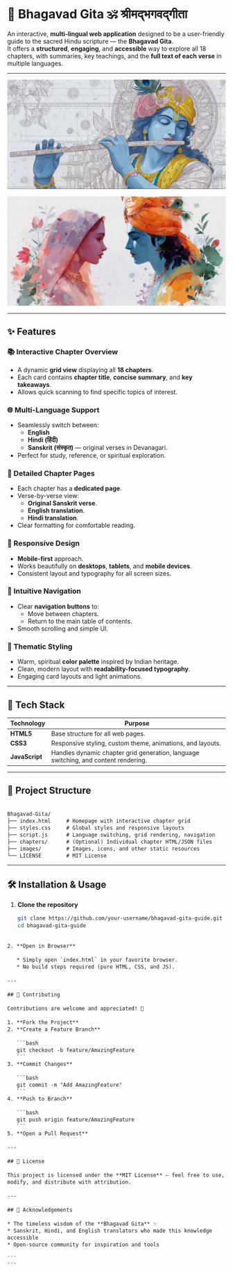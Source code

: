 # 📖 Bhagavad Gita 🕉️ श्रीमद्भगवद्गीता
An interactive, **multi-lingual web application** designed to be a user-friendly guide to the sacred Hindu scripture — the **Bhagavad Gita**.\
It offers a **structured**, **engaging**, and **accessible** way to explore all 18 chapters, with summaries, key teachings, and the **full text of each verse** in multiple languages.

---
![Bhagavad Gita Cover](images/profile1.jpg)

![Krishna and Radha](images/profile6.jpg)

---

## ✨ Features

### 📚 Interactive Chapter Overview

- A dynamic **grid view** displaying all **18 chapters**.
- Each card contains **chapter title**, **concise summary**, and **key takeaways**.
- Allows quick scanning to find specific topics of interest.

### 🌐 Multi-Language Support

- Seamlessly switch between:
  - **English**
  - **Hindi (हिंदी)**
  - **Sanskrit (संस्कृत)** — original verses in Devanagari.
- Perfect for study, reference, or spiritual exploration.

### 📖 Detailed Chapter Pages

- Each chapter has a **dedicated page**.
- Verse-by-verse view:
  - **Original Sanskrit verse**.
  - **English translation**.
  - **Hindi translation**.
- Clear formatting for comfortable reading.

### 📱 Responsive Design

- **Mobile-first** approach.
- Works beautifully on **desktops**, **tablets**, and **mobile devices**.
- Consistent layout and typography for all screen sizes.

### 🧭 Intuitive Navigation

- Clear **navigation buttons** to:
  - Move between chapters.
  - Return to the main table of contents.
- Smooth scrolling and simple UI.

### 🎨 Thematic Styling

- Warm, spiritual **color palette** inspired by Indian heritage.
- Clean, modern layout with **readability-focused typography**.
- Engaging card layouts and light animations.

---

## 🚀 Tech Stack

| Technology     | Purpose                                                                             |
| -------------- | ----------------------------------------------------------------------------------- |
| **HTML5**      | Base structure for all web pages.                                                   |
| **CSS3**       | Responsive styling, custom theme, animations, and layouts.                          |
| **JavaScript** | Handles dynamic chapter grid generation, language switching, and content rendering. |

---

## 📂 Project Structure

```

Bhagavad-Gita/
├── index.html     # Homepage with interactive chapter grid
├── styles.css     # Global styles and responsive layouts
├── script.js      # Language switching, grid rendering, navigation
├── chapters/      # (Optional) Individual chapter HTML/JSON files
├── images/        # Images, icons, and other static resources
└── LICENSE        # MIT License

````

---

## 🛠️ Installation & Usage

1. **Clone the repository**

   ```bash
   git clone https://github.com/your-username/bhagavad-gita-guide.git
   cd bhagavad-gita-guide
````

2. **Open in Browser**

   * Simply open `index.html` in your favorite browser.
   * No build steps required (pure HTML, CSS, and JS).

---

## 🤝 Contributing

Contributions are welcome and appreciated! 🙌

1. **Fork the Project**
2. **Create a Feature Branch**

   ```bash
   git checkout -b feature/AmazingFeature
   ```
3. **Commit Changes**

   ```bash
   git commit -m "Add AmazingFeature"
   ```
4. **Push to Branch**

   ```bash
   git push origin feature/AmazingFeature
   ```
5. **Open a Pull Request**

---

## 📜 License

This project is licensed under the **MIT License** — feel free to use, modify, and distribute with attribution.

---

## 🙏 Acknowledgements

* The timeless wisdom of the **Bhagavad Gita** ✨
* Sanskrit, Hindi, and English translators who made this knowledge accessible
* Open-source community for inspiration and tools

```
```
